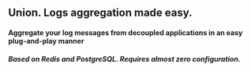 ## Union. Logs aggregation made easy.
#### Aggregate your log messages from decoupled applications in an easy plug-and-play manner

##### Based on Redis and PostgreSQL. Requires almost zero configuration.
